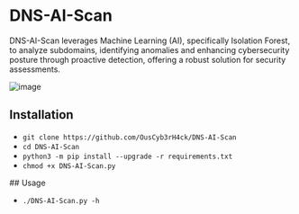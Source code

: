 # DNS-AI-Scan
DNS-AI-Scan leverages Machine Learning (AI), specifically Isolation Forest, to analyze subdomains, identifying anomalies and enhancing cybersecurity posture through proactive detection, offering a robust solution for security assessments.

![image](https://github.com/OusCyb3rH4ck/DNS-AI-Scan/assets/158448818/c89ec46f-3c11-4e65-b48d-37888ada2a20)

## Installation
- `git clone https://github.com/OusCyb3rH4ck/DNS-AI-Scan`
- `cd DNS-AI-Scan`
- `python3 -m pip install --upgrade -r requirements.txt`
- `chmod +x DNS-AI-Scan.py`

## Usage
- `./DNS-AI-Scan.py -h`
